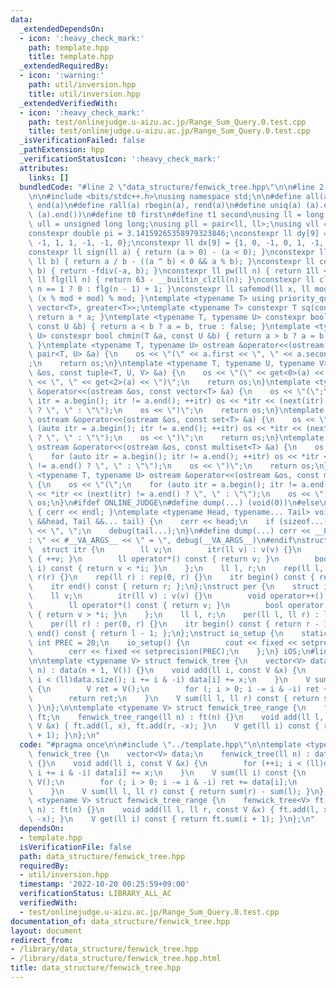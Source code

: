 ```yaml
---
data:
  _extendedDependsOn:
  - icon: ':heavy_check_mark:'
    path: template.hpp
    title: template.hpp
  _extendedRequiredBy:
  - icon: ':warning:'
    path: util/inversion.hpp
    title: util/inversion.hpp
  _extendedVerifiedWith:
  - icon: ':heavy_check_mark:'
    path: test/onlinejudge.u-aizu.ac.jp/Range_Sum_Query.0.test.cpp
    title: test/onlinejudge.u-aizu.ac.jp/Range_Sum_Query.0.test.cpp
  _isVerificationFailed: false
  _pathExtension: hpp
  _verificationStatusIcon: ':heavy_check_mark:'
  attributes:
    links: []
  bundledCode: "#line 2 \"data_structure/fenwick_tree.hpp\"\n\n#line 2 \"template.hpp\"\
    \n\n#include <bits/stdc++.h>\nusing namespace std;\n\n#define all(a) begin(a),\
    \ end(a)\n#define rall(a) rbegin(a), rend(a)\n#define uniq(a) (a).erase(unique(all(a)),\
    \ (a).end())\n#define t0 first\n#define t1 second\nusing ll = long long;\nusing\
    \ ull = unsigned long long;\nusing pll = pair<ll, ll>;\nusing vll = vector<ll>;\n\
    constexpr double pi = 3.14159265358979323846;\nconstexpr ll dy[9] = {0, 1, 0,\
    \ -1, 1, 1, -1, -1, 0};\nconstexpr ll dx[9] = {1, 0, -1, 0, 1, -1, -1, 1, 0};\n\
    constexpr ll sign(ll a) { return (a > 0) - (a < 0); }\nconstexpr ll fdiv(ll a,\
    \ ll b) { return a / b - ((a ^ b) < 0 && a % b); }\nconstexpr ll cdiv(ll a, ll\
    \ b) { return -fdiv(-a, b); }\nconstexpr ll pw(ll n) { return 1ll << n; }\nconstexpr\
    \ ll flg(ll n) { return 63 - __builtin_clzll(n); }\nconstexpr ll clg(ll n) { return\
    \ n == 1 ? 0 : flg(n - 1) + 1; }\nconstexpr ll safemod(ll x, ll mod) { return\
    \ (x % mod + mod) % mod; }\ntemplate <typename T> using priority_queue_rev = priority_queue<T,\
    \ vector<T>, greater<T>>;\ntemplate <typename T> constexpr T sq(const T &a) {\
    \ return a * a; }\ntemplate <typename T, typename U> constexpr bool chmax(T &a,\
    \ const U &b) { return a < b ? a = b, true : false; }\ntemplate <typename T, typename\
    \ U> constexpr bool chmin(T &a, const U &b) { return a > b ? a = b, true : false;\
    \ }\ntemplate <typename T, typename U> ostream &operator<<(ostream &os, const\
    \ pair<T, U> &a) {\n    os << \"(\" << a.first << \", \" << a.second << \")\"\
    ;\n    return os;\n}\ntemplate <typename T, typename U, typename V> ostream &operator<<(ostream\
    \ &os, const tuple<T, U, V> &a) {\n    os << \"(\" << get<0>(a) << \", \" << get<1>(a)\
    \ << \", \" << get<2>(a) << \")\";\n    return os;\n}\ntemplate <typename T> ostream\
    \ &operator<<(ostream &os, const vector<T> &a) {\n    os << \"(\";\n    for (auto\
    \ itr = a.begin(); itr != a.end(); ++itr) os << *itr << (next(itr) != a.end()\
    \ ? \", \" : \"\");\n    os << \")\";\n    return os;\n}\ntemplate <typename T>\
    \ ostream &operator<<(ostream &os, const set<T> &a) {\n    os << \"(\";\n    for\
    \ (auto itr = a.begin(); itr != a.end(); ++itr) os << *itr << (next(itr) != a.end()\
    \ ? \", \" : \"\");\n    os << \")\";\n    return os;\n}\ntemplate <typename T>\
    \ ostream &operator<<(ostream &os, const multiset<T> &a) {\n    os << \"(\";\n\
    \    for (auto itr = a.begin(); itr != a.end(); ++itr) os << *itr << (next(itr)\
    \ != a.end() ? \", \" : \"\");\n    os << \")\";\n    return os;\n}\ntemplate\
    \ <typename T, typename U> ostream &operator<<(ostream &os, const map<T, U> &a)\
    \ {\n    os << \"(\";\n    for (auto itr = a.begin(); itr != a.end(); ++itr) os\
    \ << *itr << (next(itr) != a.end() ? \", \" : \"\");\n    os << \")\";\n    return\
    \ os;\n}\n#ifdef ONLINE_JUDGE\n#define dump(...) (void(0))\n#else\nvoid debug()\
    \ { cerr << endl; }\ntemplate <typename Head, typename... Tail> void debug(Head\
    \ &&head, Tail &&... tail) {\n    cerr << head;\n    if (sizeof...(Tail)) cerr\
    \ << \", \";\n    debug(tail...);\n}\n#define dump(...) cerr << __LINE__ << \"\
    : \" << #__VA_ARGS__ << \" = \", debug(__VA_ARGS__)\n#endif\nstruct rep {\n  \
    \  struct itr {\n        ll v;\n        itr(ll v) : v(v) {}\n        void operator++()\
    \ { ++v; }\n        ll operator*() const { return v; }\n        bool operator!=(itr\
    \ i) const { return v < *i; }\n    };\n    ll l, r;\n    rep(ll l, ll r) : l(l),\
    \ r(r) {}\n    rep(ll r) : rep(0, r) {}\n    itr begin() const { return l; };\n\
    \    itr end() const { return r; };\n};\nstruct per {\n    struct itr {\n    \
    \    ll v;\n        itr(ll v) : v(v) {}\n        void operator++() { --v; }\n\
    \        ll operator*() const { return v; }\n        bool operator!=(itr i) const\
    \ { return v > *i; }\n    };\n    ll l, r;\n    per(ll l, ll r) : l(l), r(r) {}\n\
    \    per(ll r) : per(0, r) {}\n    itr begin() const { return r - 1; };\n    itr\
    \ end() const { return l - 1; };\n};\nstruct io_setup {\n    static constexpr\
    \ int PREC = 20;\n    io_setup() {\n        cout << fixed << setprecision(PREC);\n\
    \        cerr << fixed << setprecision(PREC);\n    };\n} iOS;\n#line 4 \"data_structure/fenwick_tree.hpp\"\
    \n\ntemplate <typename V> struct fenwick_tree {\n    vector<V> data;\n    fenwick_tree(ll\
    \ n) : data(n + 1, V()) {}\n    void add(ll i, const V &x) {\n        for (++i;\
    \ i < (ll)data.size(); i += i & -i) data[i] += x;\n    }\n    V sum(ll i) const\
    \ {\n        V ret = V();\n        for (; i > 0; i -= i & -i) ret += data[i];\n\
    \        return ret;\n    }\n    V sum(ll l, ll r) const { return sum(r) - sum(l);\
    \ }\n};\n\ntemplate <typename V> struct fenwick_tree_range {\n    fenwick_tree<V>\
    \ ft;\n    fenwick_tree_range(ll n) : ft(n) {}\n    void add(ll l, ll r, const\
    \ V &x) { ft.add(l, x), ft.add(r, -x); }\n    V get(ll i) const { return ft.sum(i\
    \ + 1); }\n};\n"
  code: "#pragma once\n\n#include \"../template.hpp\"\n\ntemplate <typename V> struct\
    \ fenwick_tree {\n    vector<V> data;\n    fenwick_tree(ll n) : data(n + 1, V())\
    \ {}\n    void add(ll i, const V &x) {\n        for (++i; i < (ll)data.size();\
    \ i += i & -i) data[i] += x;\n    }\n    V sum(ll i) const {\n        V ret =\
    \ V();\n        for (; i > 0; i -= i & -i) ret += data[i];\n        return ret;\n\
    \    }\n    V sum(ll l, ll r) const { return sum(r) - sum(l); }\n};\n\ntemplate\
    \ <typename V> struct fenwick_tree_range {\n    fenwick_tree<V> ft;\n    fenwick_tree_range(ll\
    \ n) : ft(n) {}\n    void add(ll l, ll r, const V &x) { ft.add(l, x), ft.add(r,\
    \ -x); }\n    V get(ll i) const { return ft.sum(i + 1); }\n};\n"
  dependsOn:
  - template.hpp
  isVerificationFile: false
  path: data_structure/fenwick_tree.hpp
  requiredBy:
  - util/inversion.hpp
  timestamp: '2022-10-20 00:25:59+09:00'
  verificationStatus: LIBRARY_ALL_AC
  verifiedWith:
  - test/onlinejudge.u-aizu.ac.jp/Range_Sum_Query.0.test.cpp
documentation_of: data_structure/fenwick_tree.hpp
layout: document
redirect_from:
- /library/data_structure/fenwick_tree.hpp
- /library/data_structure/fenwick_tree.hpp.html
title: data_structure/fenwick_tree.hpp
---
```

